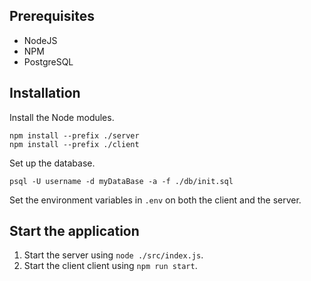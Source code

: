 ## Prerequisites

- NodeJS
- NPM
- PostgreSQL

## Installation

Install the Node modules.

```
npm install --prefix ./server
npm install --prefix ./client
```

Set up the database.

```
psql -U username -d myDataBase -a -f ./db/init.sql
```

Set the environment variables in `.env` on both the client and the server.

## Start the application

1. Start the server using `node ./src/index.js`.
2. Start the client client using `npm run start`.